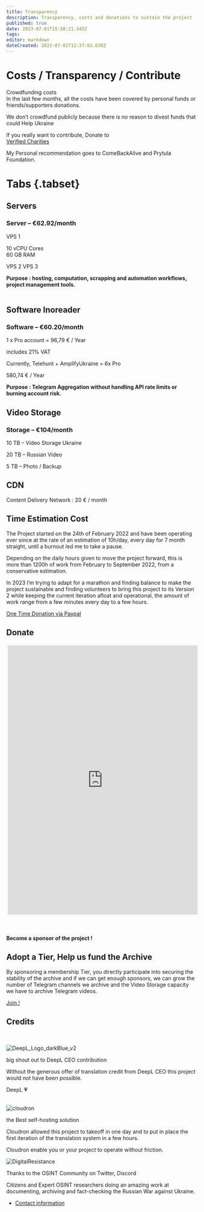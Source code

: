 ```yaml
---
title: Transparency
description: Transparency, costs and donations to sustain the project
published: true
date: 2023-07-01T15:58:21.545Z
tags: 
editor: markdown
dateCreated: 2023-07-01T12:37:02.630Z
---
```


# Costs / Transparency / Contribute

Crowdfunding costs  
In the last few months, all the costs have been covered by personal funds or friends/supporters donations.  
  
We don’t crowdfund publicly because there is no reason to divest funds that could Help Ukraine  
  
If you really want to contribute, Donate to  
[Verified Charities](https://www.defendukraine.org/donate)  
  
My Personal recommendation goes to ComeBackAlive and Prytula Foundation.




# Tabs {.tabset}
## Servers
### Server – €62.92/month

VPS 1

10 vCPU Cores  
60 GB RAM

VPS 2
VPS 3

**Purpose : hosting, computation, scrapping and automation workflows, project management tools.**  
 
## Software Inoreader 
### Software – €60.20/month

1 x Pro account = 96,79 € / Year

includes 21% VAT

Currently, Telehunt + AmplifyUkraine = 6x Pro

580,74 € / Year

**Purpose : Telegram Aggregation without handling API rate limits or burning account risk.**  

## Video Storage
### Storage – €104/month

10 TB – Video Storage Ukraine

20 TB – Russian Video

5 TB – Photo / Backup

## CDN

Content Delivery Network : 20 € / month

## Time Estimation Cost 

The Project started on the 24th of February 2022 and have been operating ever since at the rate of an estimation of 10h/day, every day for 7 month straight, until a burnout led me to take a pause.

Depending on the daily hours given to move the project forward, this is more than 1200h of work from February to September 2022, from a conservative estimation.

In 2023 I’m trying to adapt for a marathon and finding balance to make the project sustainable and finding volunteers to bring this project to its Version 2 while keeping the current iteration afloat and operational, the amount of work range from a few minutes every day to a few hours.

[One Time Donation via Paypal](https://www.paypal.com/paypalme/osintukraine) 

## Donate

<iframe id='kofiframe' src='https://ko-fi.com/cyberbenb/?hidefeed=true&widget=true&embed=true&preview=true' style='border:none;width:100%;padding:4px;background:#f9f9f9;' height='712' title='cyberbenb'></iframe>

 

#### Become a sponsor of the project !

## Adopt a Tier, Help us fund the Archive

By sponsoring a membership Tier, you directly participate into securing the stability of the archive and if we can get enough sponsors, we can grow the number of Telegram channels we archive and the Video Storage capacity we have to archive Telegram videos.

[Join !](https://ko-fi.com/cyberbenb/tiers)

## Credits  
 

![DeepL_Logo_darkBlue_v2](https://osintukraine.com/wp-content/uploads/2022/06/DeepL_Logo_darkBlue_v2.svg)

big shout out to DeepL CEO contribution

Without the generous offer of translation credit from DeepL CEO this project would not have been possible.

DeepL 💗  
 

![cloudron](https://osintukraine.com/wp-content/uploads/elementor/thumbs/cloudron-pq2au8m4i43ufme5oo1ob93if9bfgtsvjvfb2kkktw.png)

the Best self-hosting solution

Cloudron allowed this project to takeoff in one day and to put in place the first iteration of the translation system in a few hours.

Cloudron enable you or your project to operate without friction.

![DigitalResistance](https://osintukraine.com/wp-content/uploads/elementor/thumbs/DigitalResistance-pnque82q9r77jwul7emqik08mm9ibt1fxi40egi54k.png)

Thanks to the OSINT Community on Twitter, Discord

Citizens and Expert OSINT researchers doing an amazing work at documenting, archiving and fact-checking the Russian War against Ukraine.

-   [Contact information](https://osintukraine.com/contact-information/)